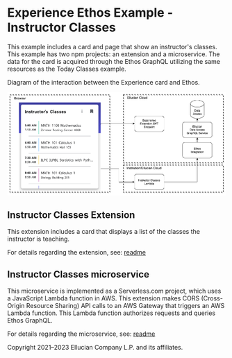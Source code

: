 # Experience Ethos Example - Instructor Classes

This example includes a card and page that show an instructor's classes. This example has two npm projects: an extension and a microservice. The data for the card is acquired through the Ethos GraphQL utilizing the same resources as the Today Classes example.

Diagram of the interaction between the Experience card and Ethos.

![](docs/images/Instructor-Classes-Diagram.png)

## Instructor Classes Extension

This extension includes a card that displays a list of the classes the instructor is teaching.

For details regarding the extension, see: [readme](extension/README.md)

## Instructor Classes microservice

This microservice is implemented as a Serverless.com project, which uses a JavaScript Lambda function in AWS. This extension makes CORS (Cross-Origin Resource Sharing) API calls to an AWS Gateway that triggers an AWS Lambda function. This Lambda function authorizes requests and queries Ethos GraphQL.

For details regarding the microservice, see: [readme](microservice/README.md)

Copyright 2021–2023 Ellucian Company L.P. and its affiliates.
